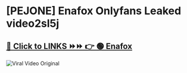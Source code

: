 
 # [PEJONE] Enafox Onlyfans Leaked video2sl5j

## <h2><a href="https://clipsfans.com/Enafox&ref=git">🔗 Click to LINKS ⏩⏩ 👉 🟢 Enafox </a></h2>

<a href="https://clipsfans.com/Enafox&ref=git" rel="nofollow" data-target="animated-image.originalLink"><img src="https://i.ibb.co.com/xMMVF88/686577567.gif" alt="Viral Video Original" style="max-width: 100%; display: inline-block;" data-target="animated-image.originalImage"></a>


